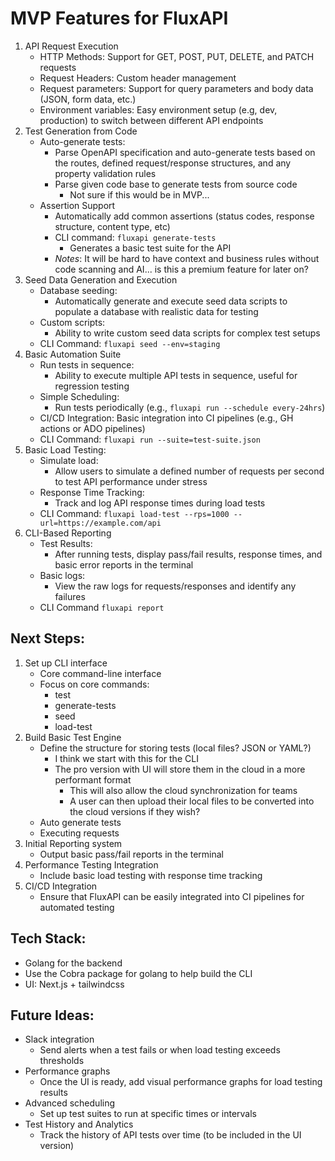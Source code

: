  # MVP Features for FluxAPI

 1. API Request Execution
    - HTTP Methods: Support for GET, POST, PUT, DELETE, and PATCH requests
    - Request Headers: Custom header management
    - Request parameters: Support for query parameters and body data (JSON, form data, etc.)
    - Environment variables: Easy environment setup (e.g, dev, production) to switch between different API endpoints
2. Test Generation from Code
    - Auto-generate tests:
        - Parse OpenAPI specification and auto-generate tests based on the routes, defined request/response structures, and any property validation rules
        - Parse given code base to generate tests from source code
            - Not sure if this would be in MVP...
    - Assertion Support
        - Automatically add common assertions (status codes, response structure, content type, etc)
        - CLI command: ```fluxapi generate-tests```
            - Generates a basic test suite for the API
        - *Notes*: It will be hard to have context and business rules without code scanning and AI... is this a premium feature for later on?
3. Seed Data Generation and Execution
    - Database seeding:
        - Automatically generate and execute seed data scripts to populate a database with realistic data for testing
    - Custom scripts:
        - Ability to write custom seed data scripts for complex test setups
    - CLI Command: ```fluxapi seed --env=staging```
4. Basic Automation Suite
    - Run tests in sequence:
        - Ability to execute multiple API tests in sequence, useful for regression testing
    - Simple Scheduling:
        - Run tests periodically (e.g., ```fluxapi run --schedule every-24hrs```)
    - CI/CD Integration: Basic integration into CI pipelines (e.g., GH actions or ADO pipelines)
    - CLI Command: ```fluxapi run --suite=test-suite.json```
5. Basic Load Testing:
    - Simulate load:
        - Allow users to simulate a defined number of requests per second to test API performance under stress
    - Response Time Tracking:
        - Track and log API response times during load tests
    - CLI Command: ```fluxapi load-test --rps=1000 --url=https://example.com/api```
6. CLI-Based Reporting
    - Test Results:
        - After running tests, display pass/fail results, response times, and basic error reports in the terminal
    - Basic logs:
        - View the raw logs for requests/responses and identify any failures
    - CLI Command ```fluxapi report```

## Next Steps:
1. Set up CLI interface
    - Core command-line interface
    - Focus on core commands:
        - test
        - generate-tests
        - seed
        - load-test
2. Build Basic Test Engine
    - Define the structure for storing tests (local files? JSON or YAML?)
        - I think we start with this for the CLI
        - The pro version with UI will store them in the cloud in a more performant format
            - This will also allow the cloud synchronization for teams
            - A user can then upload their local files to be converted into the cloud versions if they wish?
    - Auto generate tests
    - Executing requests
3. Initial Reporting system
    - Output basic pass/fail reports in the terminal
4. Performance Testing Integration
    - Include basic load testing with response time tracking
5. CI/CD Integration
    - Ensure that FluxAPI can be easily integrated into CI pipelines for automated testing

## Tech Stack:
- Golang for the backend
- Use the Cobra package for golang to help build the CLI
- UI: Next.js + tailwindcss


## Future Ideas:
- Slack integration
    - Send alerts when a test fails or when load testing exceeds thresholds
- Performance graphs
    - Once the UI is ready, add visual performance graphs for load testing results
- Advanced scheduling
    - Set up test suites to run at specific times or intervals
- Test History and Analytics
    - Track the history of API tests over time (to be included in the UI version)
            
